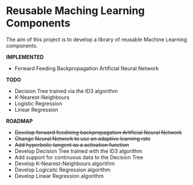 # Reusable Maching Learning Components #

The aim of this project is to develop a library of reusable Machine Learning components.

**IMPLEMENTED**
- Forward Feeding Backpropagation Artificial Neural Network

**TODO**
- Decision Tree trained via the ID3 algorithm
- K-Nearest-Neighbours 
- Logistic Regression
- Linear Regression

**ROADMAP**
- ~~Develop forward feedining backpropagation Artificial Neural Network~~
- ~~Change Neural Network to use an adaptive learning rate~~
- ~~Add hyperbolic tangent as a activation function~~
- Develop Decision Tree trained with the ID3 algorithm
- Add support for continuous data to the Decision Tree
- Develop K-Nearest-Neighbours algorithm
- Develop Logicsitc Regression algorithm
- Develop Linear Regression algorithm
